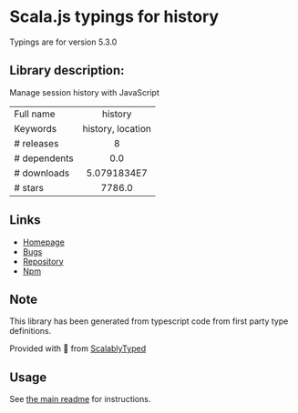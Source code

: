 
# Scala.js typings for history

Typings are for version 5.3.0

## Library description:
Manage session history with JavaScript

|                    |                 |
| ------------------ | :-------------: |
| Full name          | history |
| Keywords           | history, location |
| # releases         | 8 |
| # dependents       | 0.0 |
| # downloads        | 5.0791834E7 |
| # stars            | 7786.0 |

## Links
- [Homepage](https://github.com/remix-run/history#readme)
- [Bugs](https://github.com/remix-run/history/issues)
- [Repository](https://github.com/remix-run/history)
- [Npm](https://www.npmjs.com/package/history)
    


## Note
This library has been generated from typescript code from first party type definitions.

Provided with :purple_heart: from [ScalablyTyped](https://github.com/oyvindberg/ScalablyTyped)

## Usage
See [the main readme](../../readme.md) for instructions.



